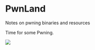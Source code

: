 # PwnLand
Notes on pwning binaries and resources

Time for some Pwning.

![](https://media1.tenor.com/images/ac2f20436a32b46929fb1d9868834c89/tenor.gif)

